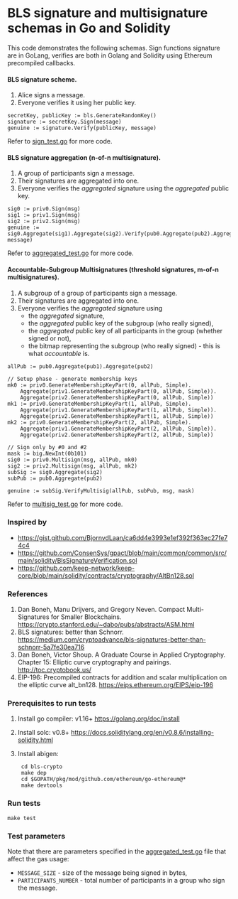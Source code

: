 # BLS signature and multisignature schemas in Go and Solidity

This code demonstrates the following schemas. Sign functions signature are in GoLang,
verifies are both in Golang and Solidity using Ethereum precompiled callbacks.

#### BLS signature scheme.
1. Alice signs a message.
2. Everyone verifies it using her public key.

```golang
secretKey, publicKey := bls.GenerateRandomKey()
signature := secretKey.Sign(message)
genuine := signature.Verify(publicKey, message)
```

Refer to [sign_test.go](test/sign_test.go) for more code.


#### BLS signature aggregation (n-of-n multisignature).
1. A group of participants sign a message.
2. Their signatures are aggregated into one.
3. Everyone verifies the *aggregated* signature using the *aggregated* public key.

```golang
sig0 := priv0.Sign(msg)
sig1 := priv1.Sign(msg)
sig2 := priv2.Sign(msg)
genuine := sig0.Aggregate(sig1).Aggregate(sig2).Verify(pub0.Aggregate(pub2).Aggregate(pub1), message)
```

Refer to [aggregated_test.go](test/aggregated_test.go) for more code.


#### Accountable-Subgroup Multisignatures (threshold signatures, m-of-n multisignatures).
1. A subgroup of a group of participants sign a message.
2. Their signatures are aggregated into one.
3. Everyone verifies the *aggregated* signature using
   * the *aggregated* signature,
   * the *aggregated* public key of the subgroup (who really signed),
   * the *aggregated* public key of all participants in the group (whether signed or not),
   * the bitmap representing the subgroup (who really signed) - this is what *accountable* is.

```golang
allPub := pub0.Aggregate(pub1).Aggregate(pub2)

// Setup phase - generate membership keys
mk0 := priv0.GenerateMembershipKeyPart(0, allPub, Simple).
    Aggregate(priv1.GenerateMembershipKeyPart(0, allPub, Simple)).
    Aggregate(priv2.GenerateMembershipKeyPart(0, allPub, Simple))
mk1 := priv0.GenerateMembershipKeyPart(1, allPub, Simple).
    Aggregate(priv1.GenerateMembershipKeyPart(1, allPub, Simple)).
    Aggregate(priv2.GenerateMembershipKeyPart(1, allPub, Simple))
mk2 := priv0.GenerateMembershipKeyPart(2, allPub, Simple).
    Aggregate(priv1.GenerateMembershipKeyPart(2, allPub, Simple)).
    Aggregate(priv2.GenerateMembershipKeyPart(2, allPub, Simple))

// Sign only by #0 and #2
mask := big.NewInt(0b101)
sig0 := priv0.Multisign(msg, allPub, mk0)
sig2 := priv2.Multisign(msg, allPub, mk2)
subSig := sig0.Aggregate(sig2)
subPub := pub0.Aggregate(pub2)

genuine := subSig.VerifyMultisig(allPub, subPub, msg, mask)
```

Refer to [multisig_test.go](test/multisig_test.go) for more code.


### Inspired by

* https://gist.github.com/BjornvdLaan/ca6dd4e3993e1ef392f363ec27fe74c4
* https://github.com/ConsenSys/gpact/blob/main/common/common/src/main/solidity/BlsSignatureVerification.sol
* https://github.com/keep-network/keep-core/blob/main/solidity/contracts/cryptography/AltBn128.sol


### References

1. Dan Boneh, Manu Drijvers, and Gregory Neven.
   Compact Multi-Signatures for Smaller Blockchains.
   https://crypto.stanford.edu/~dabo/pubs/abstracts/ASM.html
2. BLS signatures: better than Schnorr.
   https://medium.com/cryptoadvance/bls-signatures-better-than-schnorr-5a7fe30ea716
3. Dan Boneh, Victor Shoup.
   A Graduate Course in Applied Cryptography.
   Chapter 15: Elliptic curve cryptography and pairings.
   http://toc.cryptobook.us/
4. EIP-196: Precompiled contracts for addition and scalar multiplication on
   the elliptic curve alt_bn128.
   https://eips.ethereum.org/EIPS/eip-196


### Prerequisites to run tests

1. Install go compiler: v1.16+ https://golang.org/doc/install

2. Install solc: v0.8+ https://docs.soliditylang.org/en/v0.8.6/installing-solidity.html

3. Install abigen:

        cd bls-crypto
        make dep
        cd $GOPATH/pkg/mod/github.com/ethereum/go-ethereum@*
        make devtools


### Run tests

    make test


### Test parameters

Note that there are parameters specified in the
[aggregated_test.go](test/aggregated_test.go) file that affect the gas usage:

* `MESSAGE_SIZE` - size of the message being signed in bytes,
* `PARTICIPANTS_NUMBER` - total number of participants in a group who sign the message.
